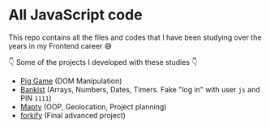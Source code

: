 # All JavaScript code

This repo contains all the files and codes that I have been studying over the years in my Frontend career 😅

👇 Some of the projects I developed with these studies 👇

- [Pig Game](https://pig-game-gustavo.netlify.app/) (DOM Manipulation)
- [Bankist](https://bankist-gustavo.netlify.app/) (Arrays, Numbers, Dates, Timers. Fake "log in" with user `js` and PIN `1111`)
- [Mapty](https://mapty-gustavo.netlify.app/) (OOP, Geolocation, Project planning)
- [forkify](https://forkify-gustavo.netlify.app/) (Final advanced project)
